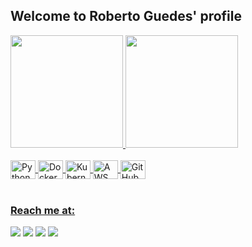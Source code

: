 ## Welcome to Roberto Guedes' profile

 <div>
   <a href="https://github.com/Betoxvt">
   <img height="180em" src="https://github-readme-stats.vercel.app/api?username=Betoxvt&show_icons=true&theme=tokyonight&include_all_commits=true&count_private=true"/>
   <img height="180em" src="https://github-readme-stats.vercel.app/api/top-langs/?username=Betoxvt&layout=compact&langs_count=6&theme=tokyonight"/>
</div>
    
<div style="display: inline_block"><br>
 <img align="center" alt="Python" height="30" width="40" src="https://cdn.jsdelivr.net/gh/devicons/devicon@latest/icons/python/python-original.svg"/>
 <img align="center" alt="Docker" height="30" width="40" src="https://cdn.jsdelivr.net/gh/devicons/devicon@latest/icons/docker/docker-original.svg"/>
 <img align="center" alt="Kubernetes" height="30" width="40" src="https://cdn.jsdelivr.net/gh/devicons/devicon@latest/icons/python/python-original.svg"/>
 <img align="center" alt="AWS" height="30" width="40" src="https://cdn.jsdelivr.net/gh/devicons/devicon@latest/icons/amazonwebservices/amazonwebservices-original-wordmark.svg"/>
 <img align="center" alt="GitHub Actions" height="30" width="40" src="https://cdn.jsdelivr.net/gh/devicons/devicon@latest/icons/python/python-original.svg"/>
</div>
 
<br>
 
### Reach me at:
 
<div> 
  <a href="https://instagram.com/_robertoguedes_" target="_blank"><img src="https://img.shields.io/badge/-Instagram-%23E4405F?style=for-the-badge&logo=instagram&logoColor=white" target="_blank"></a>
  <a href="" target="_blank"><img src="https://img.shields.io/badge/betoxvt-7289DA?style=for-the-badge&logo=discord&logoColor=white" target="_blank"></a>
  <a href="mailto:robertoguedes@edu.univali.br"><img src="https://img.shields.io/badge/-Email-%23333?style=for-the-badge&logo=gmail&logoColor=white" target="_blank"></a>
  <a href="https://www.linkedin.com/in/roberto-german-guedes-neto" target="_blank"><img src="https://img.shields.io/badge/-LinkedIn-%230077B5?style=for-the-badge&logo=linkedin&logoColor=white" target="_blank"></a>
</div>
